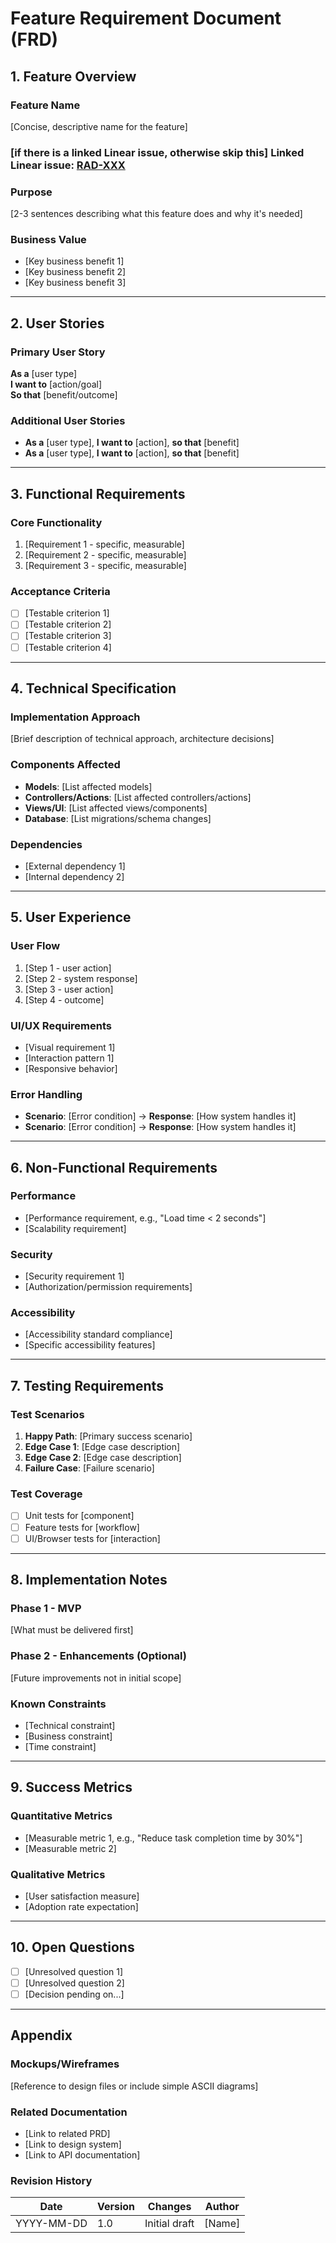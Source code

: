 # Feature Requirement Document (FRD)

## 1. Feature Overview

### Feature Name
[Concise, descriptive name for the feature]

### [if there is a linked Linear issue, otherwise skip this] Linked Linear issue: [RAD-XXX](https://linear.app/rad-partner/issue/RAD-xxx/issue-name)

### Purpose
[2-3 sentences describing what this feature does and why it's needed]

### Business Value
- [Key business benefit 1]
- [Key business benefit 2]
- [Key business benefit 3]

---

## 2. User Stories

### Primary User Story
**As a** [user type]  
**I want to** [action/goal]  
**So that** [benefit/outcome]

### Additional User Stories
- **As a** [user type], **I want to** [action], **so that** [benefit]
- **As a** [user type], **I want to** [action], **so that** [benefit]

---

## 3. Functional Requirements

### Core Functionality
1. [Requirement 1 - specific, measurable]
2. [Requirement 2 - specific, measurable]
3. [Requirement 3 - specific, measurable]

### Acceptance Criteria
- [ ] [Testable criterion 1]
- [ ] [Testable criterion 2]
- [ ] [Testable criterion 3]
- [ ] [Testable criterion 4]

---

## 4. Technical Specification

### Implementation Approach
[Brief description of technical approach, architecture decisions]

### Components Affected
- **Models**: [List affected models]
- **Controllers/Actions**: [List affected controllers/actions]
- **Views/UI**: [List affected views/components]
- **Database**: [List migrations/schema changes]

### Dependencies
- [External dependency 1]
- [Internal dependency 2]

---

## 5. User Experience

### User Flow
1. [Step 1 - user action]
2. [Step 2 - system response]
3. [Step 3 - user action]
4. [Step 4 - outcome]

### UI/UX Requirements
- [Visual requirement 1]
- [Interaction pattern 1]
- [Responsive behavior]

### Error Handling
- **Scenario**: [Error condition] → **Response**: [How system handles it]
- **Scenario**: [Error condition] → **Response**: [How system handles it]

---

## 6. Non-Functional Requirements

### Performance
- [Performance requirement, e.g., "Load time < 2 seconds"]
- [Scalability requirement]

### Security
- [Security requirement 1]
- [Authorization/permission requirements]

### Accessibility
- [Accessibility standard compliance]
- [Specific accessibility features]

---

## 7. Testing Requirements

### Test Scenarios
1. **Happy Path**: [Primary success scenario]
2. **Edge Case 1**: [Edge case description]
3. **Edge Case 2**: [Edge case description]
4. **Failure Case**: [Failure scenario]

### Test Coverage
- [ ] Unit tests for [component]
- [ ] Feature tests for [workflow]
- [ ] UI/Browser tests for [interaction]

---

## 8. Implementation Notes

### Phase 1 - MVP
[What must be delivered first]

### Phase 2 - Enhancements (Optional)
[Future improvements not in initial scope]

### Known Constraints
- [Technical constraint]
- [Business constraint]
- [Time constraint]

---

## 9. Success Metrics

### Quantitative Metrics
- [Measurable metric 1, e.g., "Reduce task completion time by 30%"]
- [Measurable metric 2]

### Qualitative Metrics
- [User satisfaction measure]
- [Adoption rate expectation]

---

## 10. Open Questions

- [ ] [Unresolved question 1]
- [ ] [Unresolved question 2]
- [ ] [Decision pending on...]

---

## Appendix

### Mockups/Wireframes
[Reference to design files or include simple ASCII diagrams]

### Related Documentation
- [Link to related PRD]
- [Link to design system]
- [Link to API documentation]

### Revision History
| Date | Version | Changes | Author |
|------|---------|---------|--------|
| YYYY-MM-DD | 1.0 | Initial draft | [Name] |
